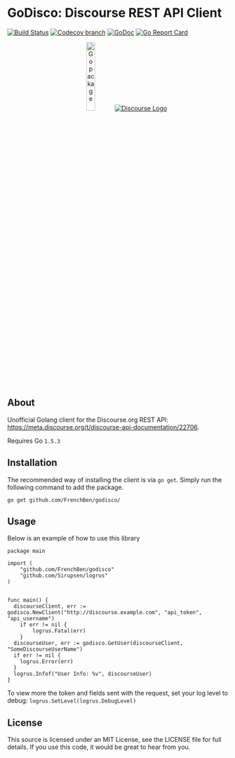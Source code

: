 GoDisco: Discourse REST API Client
===============================
[![Build Status](https://img.shields.io/travis/FrenchBen/godisco/master.svg?style=flat-square)](https://travis-ci.org/FrenchBen/godisco)
[![Codecov branch](https://img.shields.io/codecov/c/github/FrenchBen/godisco/master.svg?style=flat-square)](https://codecov.io/gh/FrenchBen/godisco)
[![GoDoc](https://img.shields.io/badge/godoc-reference-5272B4.svg?style=flat-square)](https://godoc.org/github.com/FrenchBen/godisco)
[![Go Report Card](https://goreportcard.com/badge/github.com/FrenchBen/godisco?style=flat-square)](https://goreportcard.com/report/github.com/FrenchBen/godisco)

<p align="center">
  <a href="http://golang.org" target="_blank"><img alt="Go package" src="https://golang.org/doc/gopher/pencil/gopherhat.jpg" width="20%" /></a>
  <a href="https://www.discourse.org/" target="_blank"><img src="https://pbs.twimg.com/profile_images/3264780953/6c9a2cd7bb2efcb4c53d32900e52c8ac_400x400.png" alt="Discourse Logo"/></a>
</p>

About
----------------
Unofficial Golang client for the Discourse.org REST API: https://meta.discourse.org/t/discourse-api-documentation/22706.

Requires Go `1.5.3`

Installation
----------------
The recommended way of installing the client is via `go get`. Simply run the following command to add the package.

    go get github.com/FrenchBen/godisco/

Usage
----------------
Below is an example of how to use this library

```
package main

import (
	"github.com/FrenchBen/godisco"
	"github.com/Sirupsen/logrus"
)


func main() {
  discourseClient, err := godisco.NewClient("http://discourse.example.com", "api_token", "api_username")
	if err != nil {
		logrus.Fatal(err)
	}
  discourseUser, err := godisco.GetUser(discourseClient, "SomeDiscourseUserName")
  if err != nil {
    logrus.Error(err)
  }
  logrus.Infof("User Info: %v", discourseUser)
}
```

To view more the token and fields sent with the request, set your log level to debug:
`logrus.SetLevel(logrus.DebugLevel)`


License
----------------
This source is licensed under an MIT License, see the LICENSE file for full details. If you use this code, it would be great to hear from you.
